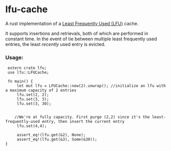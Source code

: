 # lfu-cache
A rust implementation of a [Least Frequently Used (LFU)](https://en.wikipedia.org/wiki/Least_frequently_used) cache.

It supports insertions and retrievals, both of which are performed in constant time. In the event of tie between multiple
least frequently used entries, the least *recently* used entry is evicted.


### Usage:
```
 extern crate lfu;
 use lfu::LFUCache;

 fn main() {
     let mut lfu = LFUCache::new(2).unwrap(); //initialize an lfu with a maximum capacity of 2 entries
     lfu.set(2, 2);
     lfu.set(3, 3);
     lfu.set(3, 30);
    
    
    //We're at fully capacity. First purge (2,2) since it's the least-frequently-used entry, then insert the current entry
     lfu.set(4,4); 
    
     assert_eq!(lfu.get(&2), None);
     assert_eq!(lfu.get(&3), Some(&30));
}
```
